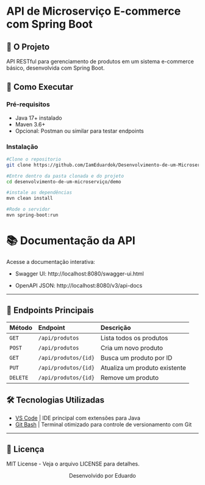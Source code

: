 # API de Microserviço E-commerce com Spring Boot



## 📌 O Projeto
API RESTful para gerenciamento de produtos em um sistema e-commerce básico, desenvolvida com Spring Boot.

## 🚀 Como Executar

### Pré-requisitos
- Java 17+ instalado
- Maven 3.6+
- Opcional: Postman ou similar para testar endpoints

### Instalação
```bash
#Clone o repositorio
git clone https://github.com/IamEduardok/Desenvolvimento-de-um-Microservico-com-Spring-Boot.git
```
```bash
#Entre dentro da pasta clonada e do projeto
cd desenvolvimento-de-um-microserviço/demo
```
```bash
#instale as dependências
mvn clean install
```
```bash
#Rode o servidor
mvn spring-boot:run
```

# 📚 Documentação da API
Acesse a documentação interativa:

- Swagger UI: http://localhost:8080/swagger-ui.html

- OpenAPI JSON: http://localhost:8080/v3/api-docs

---
## 🔗 Endpoints Principais

| Método | Endpoint         | Descrição          |
| :----- | :--------------- | :----------------- |
| `GET`    | `/api/produtos`  | Lista todos os produtos |
| `POST`   | `/api/produtos`  | Cria um novo produto |
| `GET`    | `/api/produtos/{id}` | Busca um produto por ID |
| `PUT`    | `/api/produtos/{id}` | Atualiza um produto existente |
| `DELETE` | `/api/produtos/{id}` | Remove um produto     |


## 🛠 Tecnologias Utilizadas

- [VS Code](https://code.visualstudio.com/) | IDE principal com extensões para Java
- [Git Bash](https://git-scm.com/downloads) | Terminal otimizado para controle de versionamento com Git


---

## 📄 Licença

MIT License - Veja o arquivo LICENSE para detalhes.

<div align="center"> Desenvolvido por Eduardo </div> 
